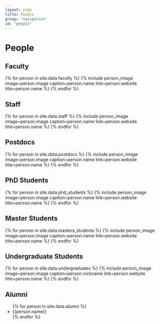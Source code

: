 ```yaml
---
layout: page
title: People
group: "navigation"
id: "people"
---
```


# People

## Faculty

<div class="flex-container people image-container">
{% for person in site.data.faculty %}
  {% include person_image image=person.image caption=person.name link=person.website title=person.name %}
{% endfor %}
</div>

## Staff
<div class="flex-container people image-container">
{% for person in site.data.staff %}
  {% include person_image image=person.image caption=person.name link=person.website title=person.name %}
{% endfor %}
</div>

## Postdocs
<div class="flex-container people image-container">
{% for person in site.data.postdocs %}
  {% include person_image image=person.image caption=person.name link=person.website title=person.name %}
{% endfor %}
</div>

## PhD Students

<div class="flex-container people image-container">
{% for person in site.data.phd_students %}
  {% include person_image image=person.image caption=person.name link=person.website title=person.name %}
{% endfor %}
</div>

## Master Students
<div class="flex-container people image-container">
{% for person in site.data.masters_students %}
  {% include person_image image=person.image caption=person.name link=person.website title=person.name %}
{% endfor %}
</div>

## Undergraduate Students

<div class="flex-container people image-container">
{% for person in site.data.undergraduates %}
  {% include person_image image=person.image caption=person.nickname link=person.website title=person.name %}
{% endfor %}
</div>

## Alumni

<ul>
{% for person in site.data.alumni %}
  <li>
  	{{person.name}}
  </li>
{% endfor %}
</ul>